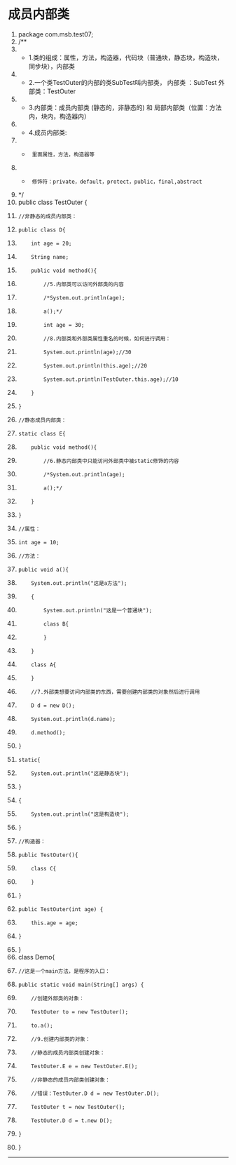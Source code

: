 ﻿
# 成员内部类




1.  package com.msb.test07;
2.  /**
3.   * 1.类的组成：属性，方法，构造器，代码块（普通块，静态块，构造块，同步块），内部类
4.   * 2.一个类TestOuter的内部的类SubTest叫内部类， 内部类 ：SubTest  外部类：TestOuter
5.   * 3.内部类：成员内部类 (静态的，非静态的) 和  局部内部类（位置：方法内，块内，构造器内）
6.   * 4.成员内部类:
7.   *      里面属性，方法，构造器等
8.   *      修饰符：private，default，protect，public，final,abstract
9.   */
10. public class TestOuter {
11.     //非静态的成员内部类：
12.     public class D{
13.         int age = 20;
14.         String name;
15.         public void method(){
16.             //5.内部类可以访问外部类的内容
17.             /*System.out.println(age);
18.             a();*/
19.             int age = 30;
20.             //8.内部类和外部类属性重名的时候，如何进行调用：
21.             System.out.println(age);//30
22.             System.out.println(this.age);//20
23.             System.out.println(TestOuter.this.age);//10
24.         }
25.     }
26.     //静态成员内部类：
27.     static class E{
28.         public void method(){
29.             //6.静态内部类中只能访问外部类中被static修饰的内容
30.             /*System.out.println(age);
31.             a();*/
32.         }
33.     }
34.     //属性：
35.     int age = 10;
36.     //方法：
37.     public void a(){
38.         System.out.println("这是a方法");
39.         {
40.             System.out.println("这是一个普通块");
41.             class B{
42.             }
43.         }
44.         class A{
45.         }
46.         //7.外部类想要访问内部类的东西，需要创建内部类的对象然后进行调用
47.         D d = new D();
48.         System.out.println(d.name);
49.         d.method();
50.     }
51.     static{
52.         System.out.println("这是静态块");
53.     }
54.     {
55.         System.out.println("这是构造块");
56.     }
57.     //构造器：
58.     public TestOuter(){
59.         class C{
60.         }
61.     }
62.     public TestOuter(int age) {
63.         this.age = age;
64.     }
65. }
66. class Demo{
67.     //这是一个main方法，是程序的入口：
68.     public static void main(String[] args) {
69.         //创建外部类的对象：
70.         TestOuter to = new TestOuter();
71.         to.a();
72.         //9.创建内部类的对象：
73.         //静态的成员内部类创建对象：
74.         TestOuter.E e = new TestOuter.E();
75.         //非静态的成员内部类创建对象：
76.         //错误：TestOuter.D d = new TestOuter.D();
77.         TestOuter t = new TestOuter();
78.         TestOuter.D d = t.new D();
79.     }
80. }

 






------------------------------------------------------------

